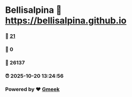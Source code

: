 # Bellisalpina :link: https://bellisalpina.github.io 
### :page_facing_up: [21](https://bellisalpina.github.io/tag.html) 
### :speech_balloon: 0 
### :hibiscus: 26137 
### :alarm_clock: 2025-10-20 13:24:56 
### Powered by :heart: [Gmeek](https://github.com/Meekdai/Gmeek)
